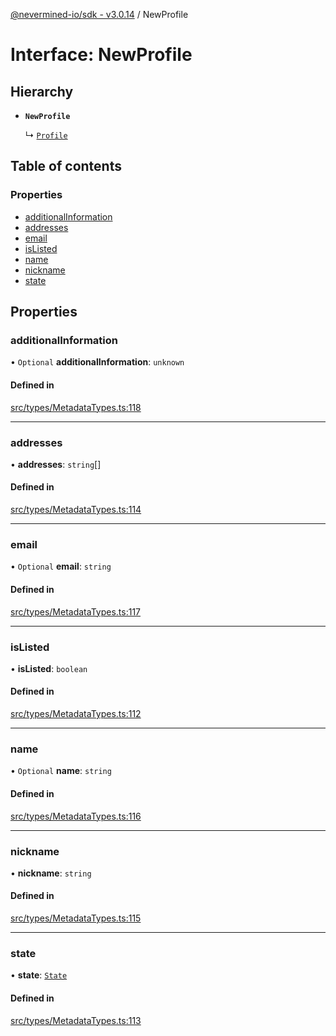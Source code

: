 [@nevermined-io/sdk - v3.0.14](../code-reference.md) / NewProfile

# Interface: NewProfile

## Hierarchy

- **`NewProfile`**

  ↳ [`Profile`](Profile.md)

## Table of contents

### Properties

- [additionalInformation](NewProfile.md#additionalinformation)
- [addresses](NewProfile.md#addresses)
- [email](NewProfile.md#email)
- [isListed](NewProfile.md#islisted)
- [name](NewProfile.md#name)
- [nickname](NewProfile.md#nickname)
- [state](NewProfile.md#state)

## Properties

### additionalInformation

• `Optional` **additionalInformation**: `unknown`

#### Defined in

[src/types/MetadataTypes.ts:118](https://github.com/nevermined-io/sdk-js/blob/c199ac5f07bae206285a6910a3ef1031f64d0ed6/src/types/MetadataTypes.ts#L118)

---

### addresses

• **addresses**: `string`[]

#### Defined in

[src/types/MetadataTypes.ts:114](https://github.com/nevermined-io/sdk-js/blob/c199ac5f07bae206285a6910a3ef1031f64d0ed6/src/types/MetadataTypes.ts#L114)

---

### email

• `Optional` **email**: `string`

#### Defined in

[src/types/MetadataTypes.ts:117](https://github.com/nevermined-io/sdk-js/blob/c199ac5f07bae206285a6910a3ef1031f64d0ed6/src/types/MetadataTypes.ts#L117)

---

### isListed

• **isListed**: `boolean`

#### Defined in

[src/types/MetadataTypes.ts:112](https://github.com/nevermined-io/sdk-js/blob/c199ac5f07bae206285a6910a3ef1031f64d0ed6/src/types/MetadataTypes.ts#L112)

---

### name

• `Optional` **name**: `string`

#### Defined in

[src/types/MetadataTypes.ts:116](https://github.com/nevermined-io/sdk-js/blob/c199ac5f07bae206285a6910a3ef1031f64d0ed6/src/types/MetadataTypes.ts#L116)

---

### nickname

• **nickname**: `string`

#### Defined in

[src/types/MetadataTypes.ts:115](https://github.com/nevermined-io/sdk-js/blob/c199ac5f07bae206285a6910a3ef1031f64d0ed6/src/types/MetadataTypes.ts#L115)

---

### state

• **state**: [`State`](../enums/State.md)

#### Defined in

[src/types/MetadataTypes.ts:113](https://github.com/nevermined-io/sdk-js/blob/c199ac5f07bae206285a6910a3ef1031f64d0ed6/src/types/MetadataTypes.ts#L113)
